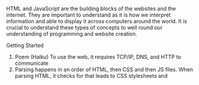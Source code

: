 HTML and JavaScript are the building blocks of the websites and the internet. They are important to understand as it is how we interpret information and able to display it across computers around the world. It is crucial to understand these types of concepts to well round our understanding of programming and website creation.

Getting Started
1. Poem (Haiku)
To use the web, it
requires TCP/IP, DNS, and HTTP 
to communicate
2. Parsing happens in an order of HTML, then CSS and then JS files. When parsing HTML, it checks for <link> that leads to CSS stylesheets and <script> referencing to any javascript files.
3. You can check on google images or bing images, any sort of search engine for images. Just double check for copyright status and usage.
4. let var = "Jordan"; and let var = 25;
5. A variable is a placeholder for data. You can store text in the form of string, numbers both whole and numbers with decimal points and even the value of true or false for boolean. It is a container to store values.  
  
Introduction to HTML
1. An HTML attribute are modifiers placed within the tag of an element. 
2. An HTML element has an opening and closing tag and in the middle is the content and attribute, if applicable.
3. The difference between `<article>` and `<section>` is that an `<article>` is best used as a standalone tag to display self-contained content while a `<section>` is bested used to separate and highlight specific information like chapters or sections.  
4. A typical website usually has `<html>, <head>, <title>, <body>, <h1>, <p>, <a>, <img>, and <div>` elements. 
5. Metadata is important for search engine optimization, such as the use of the <meta name="Description" content="This is my homepage."> to show directly on the search engine result a short description of what this page is used for without having to click on it directly. It helps when searching for specific websites. 
6. For example of use as a descriptor: `<meta name="Author" content="Jordan Kwan">` , it data used to describe data. This is able to show who is the author of the text.

Miscellaneous
1. Project Ideation is the first step. What do you want to accomplish from the website, how will the website reach your goals and what needs to be done and in what order to help reach your goals. You need to know why you want to create the website before you create one.
2. What exactly do I want to accomplish? This is the most important question that needs to be answered when thinking about designing a website.

Semantics
1. Using `<h1>` over `<span>` is because there is no semantic value using span.
2. Some benefits of using semantic tags are that it will optimize search engine use for better rankings, help visually impaired users navigate a page, as well as give the code a clean look when reading through it.

JavaScript  
1. Browser and Third party API's. DOM (Document Object Model) API and HTMLMediaElement are examples that give dynamism to your homepage and require javascript.
2. You must use <script>'s and place them in the `<head>` or `<body>` elements.

## Things I want to know more about
  The meaning of a semantic value and why that gives `<h1>` more purpose than <span>. A better understanding of semantics and its importance. Better understanding of things that javascript requires in the browser.
  
  
